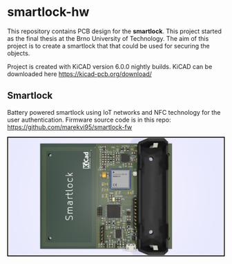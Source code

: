 # smartlock-hw

This repository contains PCB design for the **smartlock**. This project started as the final thesis at the Brno University of Technology. The aim of this project is to create a smartlock that that could be used for securing the objects.

Project is created with KiCAD version 6.0.0 nightly builds. KiCAD can be downloaded here https://kicad-pcb.org/download/

## Smartlock

Battery powered smartlock using IoT networks and NFC technology for the user authentication. Firmware source code is in this repo: https://github.com/marekvi95/smartlock-fw

![Smartlock top](https://github.com/marekvi95/smartlock-hw/blob/master/3d_export/top1_raytracing.png)